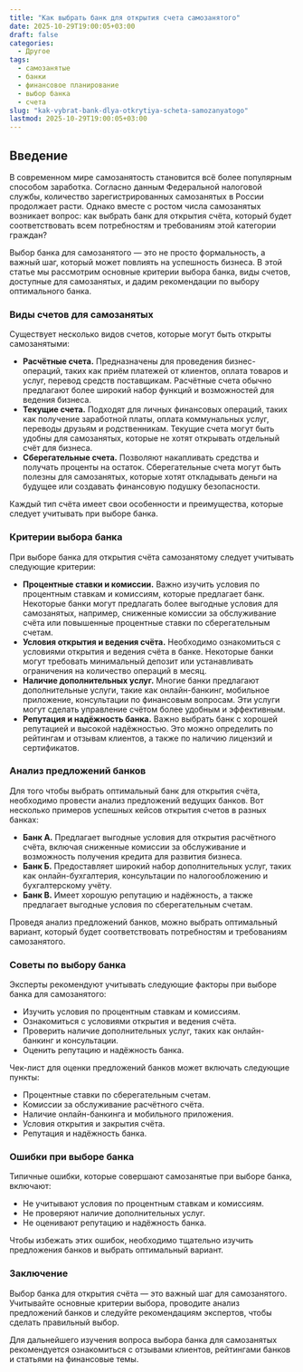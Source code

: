 ```yaml
---
title: "Как выбрать банк для открытия счета самозанятого"
date: 2025-10-29T19:00:05+03:00
draft: false
categories:
  - Другое
tags:
  - самозанятые
  - банки
  - финансовое планирование
  - выбор банка
  - счета
slug: "kak-vybrat-bank-dlya-otkrytiya-scheta-samozanyatogo"
lastmod: 2025-10-29T19:00:05+03:00
---
```


## Введение

В современном мире самозанятость становится всё более популярным способом заработка. Согласно данным Федеральной налоговой службы, количество зарегистрированных самозанятых в России продолжает расти. Однако вместе с ростом числа самозанятых возникает вопрос: как выбрать банк для открытия счёта, который будет соответствовать всем потребностям и требованиям этой категории граждан?

Выбор банка для самозанятого — это не просто формальность, а важный шаг, который может повлиять на успешность бизнеса. В этой статье мы рассмотрим основные критерии выбора банка, виды счетов, доступные для самозанятых, и дадим рекомендации по выбору оптимального банка.

### Виды счетов для самозанятых

Существует несколько видов счетов, которые могут быть открыты самозанятыми:

- **Расчётные счета.** Предназначены для проведения бизнес-операций, таких как приём платежей от клиентов, оплата товаров и услуг, перевод средств поставщикам. Расчётные счета обычно предлагают более широкий набор функций и возможностей для ведения бизнеса.
- **Текущие счета.** Подходят для личных финансовых операций, таких как получение заработной платы, оплата коммунальных услуг, переводы друзьям и родственникам. Текущие счета могут быть удобны для самозанятых, которые не хотят открывать отдельный счёт для бизнеса.
- **Сберегательные счета.** Позволяют накапливать средства и получать проценты на остаток. Сберегательные счета могут быть полезны для самозанятых, которые хотят откладывать деньги на будущее или создавать финансовую подушку безопасности.

Каждый тип счёта имеет свои особенности и преимущества, которые следует учитывать при выборе банка.

### Критерии выбора банка

При выборе банка для открытия счёта самозанятому следует учитывать следующие критерии:

- **Процентные ставки и комиссии.** Важно изучить условия по процентным ставкам и комиссиям, которые предлагает банк. Некоторые банки могут предлагать более выгодные условия для самозанятых, например, сниженные комиссии за обслуживание счёта или повышенные процентные ставки по сберегательным счетам.
- **Условия открытия и ведения счёта.** Необходимо ознакомиться с условиями открытия и ведения счёта в банке. Некоторые банки могут требовать минимальный депозит или устанавливать ограничения на количество операций в месяц.
- **Наличие дополнительных услуг.** Многие банки предлагают дополнительные услуги, такие как онлайн-банкинг, мобильное приложение, консультации по финансовым вопросам. Эти услуги могут сделать управление счётом более удобным и эффективным.
- **Репутация и надёжность банка.** Важно выбрать банк с хорошей репутацией и высокой надёжностью. Это можно определить по рейтингам и отзывам клиентов, а также по наличию лицензий и сертификатов.

### Анализ предложений банков

Для того чтобы выбрать оптимальный банк для открытия счёта, необходимо провести анализ предложений ведущих банков. Вот несколько примеров успешных кейсов открытия счетов в разных банках:

- **Банк А.** Предлагает выгодные условия для открытия расчётного счёта, включая сниженные комиссии за обслуживание и возможность получения кредита для развития бизнеса.
- **Банк Б.** Предоставляет широкий набор дополнительных услуг, таких как онлайн-бухгалтерия, консультации по налогообложению и бухгалтерскому учёту.
- **Банк В.** Имеет хорошую репутацию и надёжность, а также предлагает выгодные условия по сберегательным счетам.

Проведя анализ предложений банков, можно выбрать оптимальный вариант, который будет соответствовать потребностям и требованиям самозанятого.

### Советы по выбору банка

Эксперты рекомендуют учитывать следующие факторы при выборе банка для самозанятого:

- Изучить условия по процентным ставкам и комиссиям.
- Ознакомиться с условиями открытия и ведения счёта.
- Проверить наличие дополнительных услуг, таких как онлайн-банкинг и консультации.
- Оценить репутацию и надёжность банка.

Чек-лист для оценки предложений банков может включать следующие пункты:

- Процентные ставки по сберегательным счетам.
- Комиссии за обслуживание расчётного счёта.
- Наличие онлайн-банкинга и мобильного приложения.
- Условия открытия и закрытия счёта.
- Репутация и надёжность банка.

### Ошибки при выборе банка

Типичные ошибки, которые совершают самозанятые при выборе банка, включают:

- Не учитывают условия по процентным ставкам и комиссиям.
- Не проверяют наличие дополнительных услуг.
- Не оценивают репутацию и надёжность банка.

Чтобы избежать этих ошибок, необходимо тщательно изучить предложения банков и выбрать оптимальный вариант.

### Заключение

Выбор банка для открытия счёта — это важный шаг для самозанятого. Учитывайте основные критерии выбора, проводите анализ предложений банков и следуйте рекомендациям экспертов, чтобы сделать правильный выбор.

Для дальнейшего изучения вопроса выбора банка для самозанятых рекомендуется ознакомиться с отзывами клиентов, рейтингами банков и статьями на финансовые темы.
